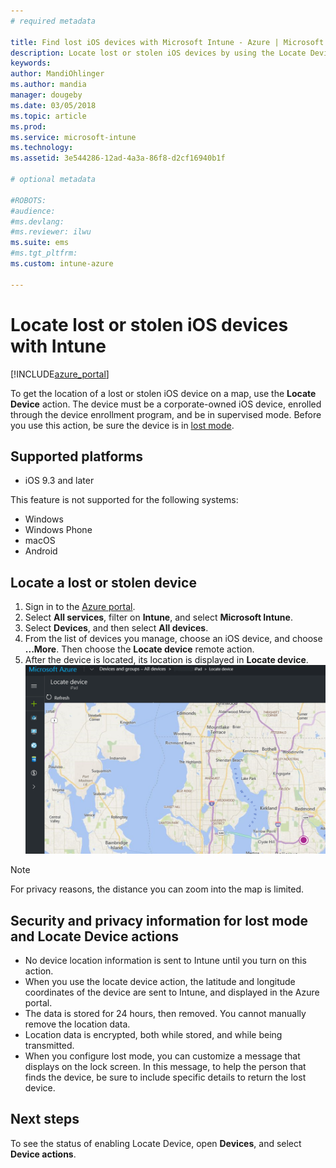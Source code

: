 ```yaml
---
# required metadata

title: Find lost iOS devices with Microsoft Intune - Azure | Microsoft Docs
description: Locate lost or stolen iOS devices by using the Locate Device feature in Microsoft Intune. Get details on security and privacy information when using the Locate Device action.
keywords:
author: MandiOhlinger
ms.author: mandia
manager: dougeby
ms.date: 03/05/2018
ms.topic: article
ms.prod:
ms.service: microsoft-intune
ms.technology:
ms.assetid: 3e544286-12ad-4a3a-86f8-d2cf16940b1f

# optional metadata

#ROBOTS:
#audience:
#ms.devlang:
#ms.reviewer: ilwu
ms.suite: ems
#ms.tgt_pltfrm:
ms.custom: intune-azure

---
```


# Locate lost or stolen iOS devices with Intune

[!INCLUDE[azure_portal](./includes/azure_portal.md)]

To get the location of a lost or stolen iOS device on a map, use the **Locate Device** action. The device must be a corporate-owned iOS device, enrolled through the device enrollment program, and be in supervised mode. Before you use this action, be sure the device is in [lost mode](device-lost-mode.md).

## Supported platforms

- iOS 9.3 and later

This feature is not supported for the following systems: 
- Windows
- Windows Phone
- macOS
- Android

## Locate a lost or stolen device

1. Sign in to the [Azure portal](https://portal.azure.com).
2. Select **All services**, filter on **Intune**, and select **Microsoft Intune**.
3. Select **Devices**, and then select **All devices**.
4. From the list of devices you manage, choose an iOS device, and choose **...More**. Then choose the **Locate device** remote action.
5. After the device is located, its location is displayed in **Locate device**.
	![Screenshot of Locate device using Intune in Azure](./media/locate-device.png)

>[!NOTE]
>For privacy reasons, the distance you can zoom into the map is limited.

## Security and privacy information for lost mode and Locate Device actions
- No device location information is sent to Intune until you turn on this action.
- When you use the locate device action, the latitude and longitude coordinates of the device are sent to Intune, and displayed in the Azure portal.
- The data is stored for 24 hours, then removed. You cannot manually remove the location data.
- Location data is encrypted, both while stored, and while being transmitted.
- When you configure lost mode, you can customize a message that displays on the lock screen. In this message, to help the person that finds the device, be sure to include specific details to return the lost device.

## Next steps

To see the status of enabling Locate Device, open **Devices**, and select **Device actions**.
